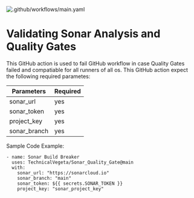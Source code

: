 ![.github/workflows/main.yaml](https://github.com/TechnicalVegeta/sonar_build_breaker/workflows/.github/workflows/action.yml/badge.svg)

# Validating Sonar Analysis and Quality Gates   


This GitHub action is used to fail GitHub workflow in case Quality Gates failed and compatiable for all runners of all os. This GitHub action expect the following required parametes:

| Parameters   | Required | 
|--------------|----------|
| sonar_url    |   yes    |
| sonar_token  |   yes    |
| project_key  |   yes    |
| sonar_branch |   yes    |

Sample Code Example:

```
- name: Sonar Build Breaker
  uses: TechnicalVegeta/Sonar_Quality_Gate@main
  with:
    sonar_url: "https://sonarcloud.io"
    sonar_branch: "main"
    sonar_token: ${{ secrets.SONAR_TOKEN }}
    project_key: "sonar_project_key"
```
